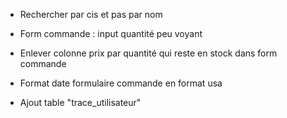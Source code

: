 

- Rechercher par cis et pas par nom
- Form commande : input quantité peu voyant
- Enlever colonne prix par quantité qui reste en stock dans form commande
- Format date formulaire commande en format usa


- Ajout table "trace_utilisateur" 